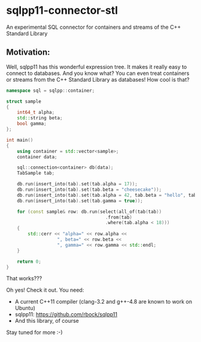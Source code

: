 sqlpp11-connector-stl
=====================

An experimental SQL connector for containers and streams of the C++ Standard Library

Motivation:
-----------
Well, sqlpp11 has this wonderful expression tree. It makes it really easy to connect to databases. And you know what? You can even treat containers or streams from the C++ Standard Library as databases! How cool is that?

```C++
namespace sql = sqlpp::container;

struct sample
{
	int64_t alpha;
	std::string beta;
	bool gamma;
};

int main()
{
	using container = std::vector<sample>;
	container data;

	sql::connection<container> db(data);
	TabSample tab;

	db.run(insert_into(tab).set(tab.alpha = 17));
	db.run(insert_into(tab).set(tab.beta = "cheesecake"));
	db.run(insert_into(tab).set(tab.alpha = 42, tab.beta = "hello", tab.gamma = true));
	db.run(insert_into(tab).set(tab.gamma = true));

	for (const sample& row: db.run(select(all_of(tab(tab))
	                                 .from(tab)
	                                 .where(tab.alpha < 18)))
	{
		std::cerr << "alpha=" << row.alpha << 
		           ", beta=" << row.beta << 
		           ", gamma=" << row.gamma << std::endl;
	}

	return 0;
}
```

That works???

Oh yes! Check it out. You need:

 * A current C++11 compiler (clang-3.2 and g++-4.8 are known to work on Ubuntu)
 * sqlpp11: https://github.com/rbock/sqlpp11
 * And this library, of course
 
Stay tuned for more :-)


